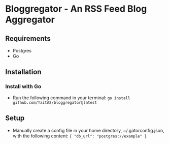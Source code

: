 # Bloggregator - An RSS Feed Blog Aggregator

## Requirements
* Postgres
* Go

## Installation
### Install with Go
* Run the following command in your terminal:
`go install github.com/TaitA2/bloggregator@latest`

## Setup
* Manually create a config file in your home directory, ~/.gatorconfig.json, with the following content:
`{
  "db_url": "postgres://example"
}`
